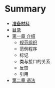 # Summary

* [准备材料](zhun-bei-cai-liao.md)
* [目录](mu-lu.md)
* [第一章 介绍](README.md)
  * [规范组织](gui-fan-zu-zhi.md)
  * 范例程序
  * 标记
  * 类与接口的关系
  * 反馈
  * 引用
* [第二章 语法](di-er-zhang-yu-fa.md)

